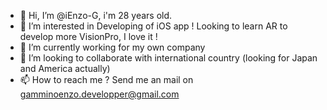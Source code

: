 - 👋 Hi, I’m @iEnzo-G, i'm 28 years old.
- 👀 I’m interested in Developing of iOS app ! Looking to learn AR to develop more VisionPro, I love it !
- 🌱 I’m currently working for my own company
- 💞️ I’m looking to collaborate with international country (looking for Japan and America actually)
- 📫 How to reach me ? Send me an mail on gamminoenzo.developper@gmail.com

<!---
iEnzo-G/iEnzo-G is a ✨ special ✨ repository because its `README.md` (this file) appears on your GitHub profile.
You can click the Preview link to take a look at your changes.
--->
